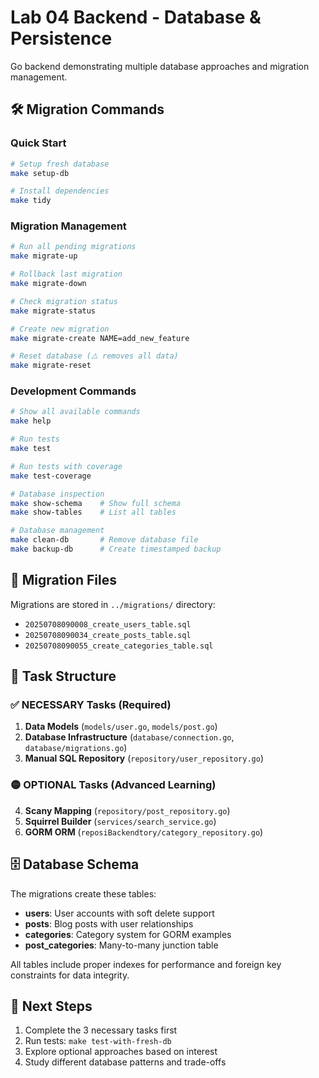 # Lab 04 Backend - Database & Persistence

Go backend demonstrating multiple database approaches and migration management.

## 🛠️ Migration Commands

### Quick Start
```bash
# Setup fresh database
make setup-db

# Install dependencies
make tidy
```

### Migration Management
```bash
# Run all pending migrations
make migrate-up

# Rollback last migration  
make migrate-down

# Check migration status
make migrate-status

# Create new migration
make migrate-create NAME=add_new_feature

# Reset database (⚠️ removes all data)
make migrate-reset
```

### Development Commands
```bash
# Show all available commands
make help

# Run tests
make test

# Run tests with coverage
make test-coverage

# Database inspection
make show-schema    # Show full schema
make show-tables    # List all tables

# Database management
make clean-db       # Remove database file
make backup-db      # Create timestamped backup
```

## 📁 Migration Files

Migrations are stored in `../migrations/` directory:
- `20250708090008_create_users_table.sql`
- `20250708090034_create_posts_table.sql` 
- `20250708090055_create_categories_table.sql`

## 🎯 Task Structure

### ✅ NECESSARY Tasks (Required)
1. **Data Models** (`models/user.go`, `models/post.go`)
2. **Database Infrastructure** (`database/connection.go`, `database/migrations.go`)
3. **Manual SQL Repository** (`repository/user_repository.go`)

### 🟡 OPTIONAL Tasks (Advanced Learning)
4. **Scany Mapping** (`repository/post_repository.go`)
5. **Squirrel Builder** (`services/search_service.go`)
6. **GORM ORM** (`reposiBackendtory/category_repository.go`)

## 🗄️ Database Schema

The migrations create these tables:
- **users**: User accounts with soft delete support
- **posts**: Blog posts with user relationships
- **categories**: Category system for GORM examples
- **post_categories**: Many-to-many junction table

All tables include proper indexes for performance and foreign key constraints for data integrity.

## 🚀 Next Steps

1. Complete the 3 necessary tasks first
2. Run tests: `make test-with-fresh-db`
3. Explore optional approaches based on interest
4. Study different database patterns and trade-offs 